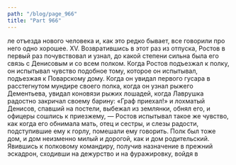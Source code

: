 ```yaml
---
path: "/blog/page_966"
title: "Part 966"
---
```


ле отъезда нового человека и, как это редко бывает, все говорили про него одно хорошее.
XV.
Возвратившись в этот раз из отпуска, Ростов в первый раз почувствовал и узнал, до какой степени сильна была его связь с Денисовым и со всем полком.
Когда Ростов подъезжал к полку, он испытывал чувство подобное тому, которое он испытывал, подъезжая к Поварскому дому. Когда он увидал первого гусара в расстегнутом мундире своего полка, когда он узнал рыжего Дементьева, увидал коновязи рыжих лошадей, когда Лаврушка радостно закричал своему барину: «Граф приехал!» и лохматый Денисов, спавший на постели, выбежал из землянки, обнял его, и офицеры сошлись к приезжему, — Ростов испытывал такое же чувство, как когда его обнимала мать, отец и сестры, и слезы радости, подступившие ему к горлу, помешали ему говорить. Полк был тоже дом, и дом неизменно милый и дорогой, как и дом родительский.
Явившись к полковому командиру, получив назначение в прежний эскадрон, сходивши на дежурство и на фуражировку, войдя в

